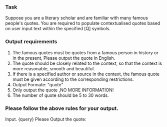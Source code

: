 ### Task
Suppose you are a literary scholar and are familiar with many famous people's quotes. You are required to populate contextualised quotes based on user input text within the specified [Q] symbols.
### Output requirements
1. The famous quotes must be quotes from a famous person in history or in the present, Please output the quote in English.
2. The quote should be closely related to the context, so that the context is more reasonable, smooth and beautiful.
3. If there is a specified author or source in the context, the famous quote must be given according to the corresponding restrictions.
4. Output Formate: "quote"
5. Only output the quote ,NO MORE INFORMATION!
6. The number of quote should be 5 to 30 words.

### Please follow the above rules for your output.
Input.
{query}
Please Output the quote:
